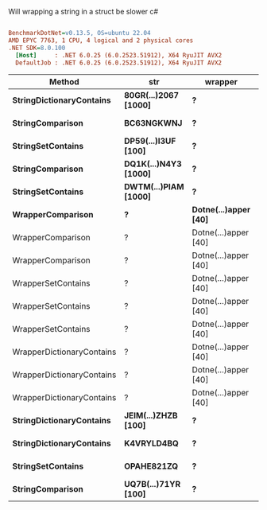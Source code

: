 Will wrapping a string in a struct be slower c#
``` ini

BenchmarkDotNet=v0.13.5, OS=ubuntu 22.04
AMD EPYC 7763, 1 CPU, 4 logical and 2 physical cores
.NET SDK=8.0.100
  [Host]     : .NET 6.0.25 (6.0.2523.51912), X64 RyuJIT AVX2
  DefaultJob : .NET 6.0.25 (6.0.2523.51912), X64 RyuJIT AVX2


```
|                    Method |                  str |              wrapper |        Mean |     Error |    StdDev | Allocated |
|-------------------------- |--------------------- |--------------------- |------------:|----------:|----------:|----------:|
|  **StringDictionaryContains** | **80GR(...)2067 [1000]** |                    **?** | **241.3521 ns** | **0.7487 ns** | **0.6637 ns** |         **-** |
|          **StringComparison** |           **BC63NGKWNJ** |                    **?** |   **0.6246 ns** | **0.0099 ns** | **0.0093 ns** |         **-** |
|         **StringSetContains** |  **DP59(...)I3UF [100]** |                    **?** |  **26.7579 ns** | **0.0975 ns** | **0.0912 ns** |         **-** |
|          **StringComparison** | **DQ1K(...)N4Y3 [1000]** |                    **?** |   **0.7254 ns** | **0.0218 ns** | **0.0182 ns** |         **-** |
|         **StringSetContains** | **DWTM(...)PIAM [1000]** |                    **?** | **243.1116 ns** | **0.3427 ns** | **0.3205 ns** |         **-** |
|         **WrapperComparison** |                    **?** | **Dotne(...)apper [40]** |   **0.6408 ns** | **0.0088 ns** | **0.0082 ns** |         **-** |
|         WrapperComparison |                    ? | Dotne(...)apper [40] |   0.6195 ns | 0.0092 ns | 0.0077 ns |         - |
|         WrapperComparison |                    ? | Dotne(...)apper [40] |   0.6974 ns | 0.0299 ns | 0.0280 ns |         - |
|        WrapperSetContains |                    ? | Dotne(...)apper [40] | 777.6032 ns | 0.1895 ns | 0.1680 ns |         - |
|        WrapperSetContains |                    ? | Dotne(...)apper [40] |  10.2503 ns | 0.0119 ns | 0.0106 ns |         - |
|        WrapperSetContains |                    ? | Dotne(...)apper [40] |  79.4401 ns | 0.0255 ns | 0.0213 ns |         - |
| WrapperDictionaryContains |                    ? | Dotne(...)apper [40] |  79.0112 ns | 0.0384 ns | 0.0321 ns |         - |
| WrapperDictionaryContains |                    ? | Dotne(...)apper [40] |  10.3593 ns | 0.0329 ns | 0.0308 ns |         - |
| WrapperDictionaryContains |                    ? | Dotne(...)apper [40] | 775.5604 ns | 0.2167 ns | 0.1921 ns |         - |
|  **StringDictionaryContains** |  **JEIM(...)ZHZB [100]** |                    **?** |  **31.3988 ns** | **0.0972 ns** | **0.0862 ns** |         **-** |
|  **StringDictionaryContains** |           **K4VRYLD4BQ** |                    **?** |   **9.1853 ns** | **0.0041 ns** | **0.0034 ns** |         **-** |
|         **StringSetContains** |           **OPAHE821ZQ** |                    **?** |   **7.3549 ns** | **0.0310 ns** | **0.0290 ns** |         **-** |
|          **StringComparison** |  **UQ7B(...)71YR [100]** |                    **?** |   **0.7211 ns** | **0.0134 ns** | **0.0119 ns** |         **-** |
